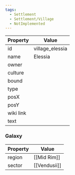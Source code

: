 ```yaml
---
tags:
  - Settlement
  - Settlement/Village
  - NotImplemented
---
```


| Property  | Value           |
| --------- | --------------- |
| id        | village_elessia |
| name      | Elessia         |
| owner     |                 |
| culture   |                 |
| bound     |                 |
| type      |                 |
| posX      |                 |
| posY      |                 |
| wiki link |                 |
| text      |                 |

### Galaxy
| Property | Value        |
| -------- | ------------ |
| region   | [[Mid Rim]]  |
| sector   | [[Vendusii]] |
